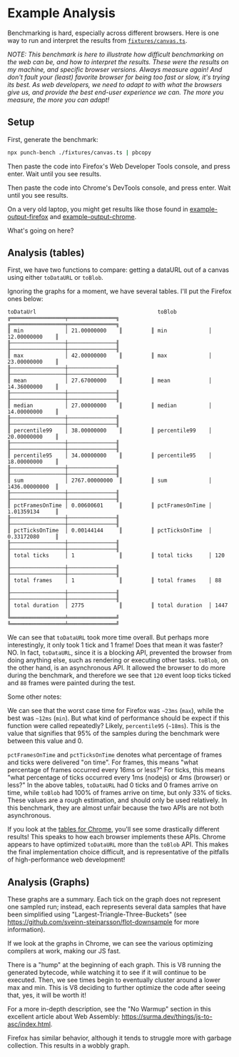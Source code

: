 Example Analysis
================

Benchmarking is hard, especially across different browsers. Here is one way to run and interpret the results from [`fixtures/canvas.ts`](/fixtures/canvas.ts).

_NOTE: This benchmark is here to illustrate how difficult benchmarking on the web can be, and how to interpret the results. These were the results on my machine, and specific browser versions. Always measure again! And don't fault your (least) favorite browser for being too fast or slow, it's trying its best. As web developers, we need to adapt to with what the browsers give us, and provide the best end-user experience we can. The more you measure, the more you can adapt!_

Setup
-----

First, generate the benchmark:

```sh
npx punch-bench ./fixtures/canvas.ts | pbcopy
```

Then paste the code into Firefox's Web Developer Tools console, and press enter. Wait until you see results.

Then paste the code into Chrome's DevTools console, and press enter. Wait until you see results.

On a very old laptop, you might get results like those found in [example-output-firefox](/docs/example-output-firefox.txt) and [example-output-chrome](/docs/example-output-chrome.txt).

What's going on here?

Analysis (tables)
--------

First, we have two functions to compare: getting a dataURL out of a canvas using either `toDataURL` or `toBlob`.

Ignoring the graphs for a moment, we have several tables. I'll put the Firefox ones below:

```
toDataUrl                                      toBlob
╔═════════════════╤═══════════════╗         ╔═════════════════╤═══════════════╗
║ min             │ 21.00000000    ║         ║ min             │ 12.00000000    ║
╟─────────────────┼───────────────╢         ╟─────────────────┼───────────────╢
║ max             │ 42.00000000    ║         ║ max             │ 23.00000000    ║
╟─────────────────┼───────────────╢         ╟─────────────────┼───────────────╢
║ mean            │ 27.67000000    ║         ║ mean            │ 14.36000000    ║
╟─────────────────┼───────────────╢         ╟─────────────────┼───────────────╢
║ median          │ 27.00000000    ║         ║ median          │ 14.00000000    ║
╟─────────────────┼───────────────╢         ╟─────────────────┼───────────────╢
║ percentile99    │ 38.00000000    ║         ║ percentile99    │ 20.00000000    ║
╟─────────────────┼───────────────╢         ╟─────────────────┼───────────────╢
║ percentile95    │ 34.00000000    ║         ║ percentile95    │ 18.00000000    ║
╟─────────────────┼───────────────╢         ╟─────────────────┼───────────────╢
║ sum             │ 2767.00000000  ║         ║ sum             │ 1436.00000000  ║
╟─────────────────┼───────────────╢         ╟─────────────────┼───────────────╢
║ pctFramesOnTime │ 0.00600601     ║         ║ pctFramesOnTime │ 1.01359134     ║
╟─────────────────┼───────────────╢         ╟─────────────────┼───────────────╢
║ pctTicksOnTime  │ 0.00144144     ║         ║ pctTicksOnTime  │ 0.33172080     ║
╟─────────────────┼───────────────╢         ╟─────────────────┼───────────────╢
║ total ticks     │ 1              ║         ║ total ticks     │ 120            ║
╟─────────────────┼───────────────╢         ╟─────────────────┼───────────────╢
║ total frames    │ 1              ║         ║ total frames    │ 88             ║
╟─────────────────┼───────────────╢         ╟─────────────────┼───────────────╢
║ total duration  │ 2775           ║         ║ total duration  │ 1447           ║
╚═════════════════╧═══════════════╝         ╚═════════════════╧═══════════════╝
```

We can see that `toDataURL` took more time overall. But perhaps more interestingly, it only took 1 tick and 1 frame! Does that mean it was faster? NO. In fact, `toDataURL`, since it is a blocking API, prevented the browser from doing anything else, such as rendering or executing other tasks. `toBlob`, on the other hand, is an asynchronous API. It allowed the browser to do more during the benchmark, and therefore we see that `120` event loop ticks ticked and `88` frames were painted during the test.

Some other notes:

We can see that the worst case time for Firefox was `~23ms` (`max`), while the best was `~12ms` (`min`). But what kind of performance should be expect if this function were called repeatedly? Likely, `percentile95` (`~18ms`). This is the value that signifies that 95% of the samples during the benchmark were between this value and 0.

`pctFramesOnTime` and `pctTicksOnTime` denotes what percentage of frames and ticks were delivered "on time". For frames, this means "what percentage of frames occurred every 16ms or less?" For ticks, this means "what percentage of ticks occurred every 1ms (nodejs) or 4ms (browser) or less?" In the above tables, `toDataURL` had 0 ticks and 0 frames arrive on time, while `toBlob` had 100% of frames arrive on time, but only 33% of ticks. These values are a rough estimation, and should only be used relatively. In this benchmark, they are almost unfair because the two APIs are not both asynchronous.

If you look at the [tables for Chrome](/docs/example-output-chrome.txt), you'll see some drastically different results! This speaks to how each browser implements these APIs. Chrome appears to have optimized `toDataURL` more than the `toBlob` API. This makes the final implementation choice difficult, and is representative of the pitfalls of high-performance web development!

Analysis (Graphs)
-----------------

These graphs are a summary. Each tick on the graph does not represent one sampled run; instead, each represents several data samples that have been simplified using "Largest-Triangle-Three-Buckets" (see https://github.com/sveinn-steinarsson/flot-downsample for more information).

If we look at the graphs in Chrome, we can see the various optimizing compilers at work, making our JS fast.

There is a "hump" at the beginning of each graph. This is V8 running the generated bytecode, while watching it to see if it will continue to be executed. Then, we see times begin to eventually cluster around a lower max and min. This is V8 deciding to further optimize the code after seeing that, yes, it will be worth it! 

For a more in-depth description, see the "No Warmup" section in this excellent article about Web Assembly: https://surma.dev/things/js-to-asc/index.html.

Firefox has similar behavior, although it tends to struggle more with garbage collection. This results in a wobbly graph.
